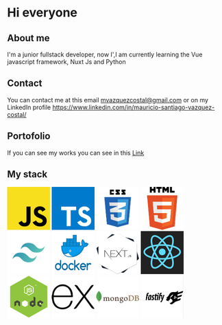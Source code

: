 # Hi everyone

## About me
I'm a junior fullstack developer, now I',I am currently learning the Vue javascript framework, Nuxt Js and Python
## Contact 
You can contact me at this email mvazquezcostal@gmail.com or on my LinkedIn profile https://www.linkedin.com/in/mauricio-santiago-vazquez-costal/

## Portofolio

If you can see my works you can see in this [Link](https://portafolio-mauriciosantiago.vercel.app/)
## My stack

<img src="./public/javascript.png"  width="100" height="100">
<img src="./public/typescript.png"  width="100" height="100">
<img src="./public/css.png"  width="100" height="100">
<img src="./public/html.png"  width="100" height="100">
<img src="./public/tailwind.jpeg"  width="100" height="100">
<img src="./public/docker.png"  width="100" height="100">
<img src="./public/next.png"  width="100" height="100">
<img src="./public/react.png"  width="100" height="100">
<img src="./public/node.png"  width="100" height="100">
<img src="./public/express.png"  width="100" height="100">
<img src="./public/mongo.png"  width="100" height="100">
<img src="./public/fastify.png"  width="100" height="100">

